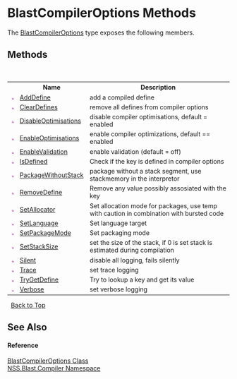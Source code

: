 # BlastCompilerOptions Methods
 

The <a href="acd2f6cc-9dc8-39b3-7ff6-2a1a35ecce47.md">BlastCompilerOptions</a> type exposes the following members.


## Methods
&nbsp;<table><tr><th></th><th>Name</th><th>Description</th></tr><tr><td>![Public method](media/pubmethod.gif "Public method")</td><td><a href="7eb6f20a-d779-38e2-64a6-1c814ba17b9b.md">AddDefine</a></td><td>
add a compiled define</td></tr><tr><td>![Public method](media/pubmethod.gif "Public method")</td><td><a href="81da5517-546b-65a8-a274-bd12dae80ba1.md">ClearDefines</a></td><td>
remove all defines from compiler options</td></tr><tr><td>![Public method](media/pubmethod.gif "Public method")</td><td><a href="5e1376b8-5d4d-d074-74c3-89f594dc3df1.md">DisableOptimisations</a></td><td>
disable compiler optimisations, default = enabled</td></tr><tr><td>![Public method](media/pubmethod.gif "Public method")</td><td><a href="cfd12fa8-43c1-05b9-262f-ad0ffb00e671.md">EnableOptimisations</a></td><td>
enable compiler optimizations, default == enabled</td></tr><tr><td>![Public method](media/pubmethod.gif "Public method")</td><td><a href="3cfdcf57-9ef5-308c-f54d-20504e32ce27.md">EnableValidation</a></td><td>
enable validation (default = off)</td></tr><tr><td>![Public method](media/pubmethod.gif "Public method")</td><td><a href="d676ae07-2bdf-db11-da00-76f8a76b6a67.md">IsDefined</a></td><td>
Check if the key is defined in compiler options</td></tr><tr><td>![Public method](media/pubmethod.gif "Public method")</td><td><a href="9692e186-150a-bca9-4878-c7b34c6da040.md">PackageWithoutStack</a></td><td>
package without a stack segment, use stackmemory in the interpretor</td></tr><tr><td>![Public method](media/pubmethod.gif "Public method")</td><td><a href="2b0d0440-fe60-d991-c92d-051703d92e99.md">RemoveDefine</a></td><td>
Remove any value possibly assosiated with the key</td></tr><tr><td>![Public method](media/pubmethod.gif "Public method")</td><td><a href="b738c6ce-4152-d5d6-01c0-c2d0b51031b4.md">SetAllocator</a></td><td>
Set allocation mode for packages, use temp with caution in combination with bursted code</td></tr><tr><td>![Public method](media/pubmethod.gif "Public method")</td><td><a href="459c0974-c729-cb1a-ce40-b288e3e37c40.md">SetLanguage</a></td><td>
Set language target</td></tr><tr><td>![Public method](media/pubmethod.gif "Public method")</td><td><a href="490fcf12-8cdc-20d4-05da-8e331f7cea07.md">SetPackageMode</a></td><td>
Set packaging mode</td></tr><tr><td>![Public method](media/pubmethod.gif "Public method")</td><td><a href="f806255d-b26e-fd63-3d84-9f2859031201.md">SetStackSize</a></td><td>
set the size of the stack, if 0 is set stack is estimated during compilation</td></tr><tr><td>![Public method](media/pubmethod.gif "Public method")</td><td><a href="ab79c9b2-1d01-f880-5c00-87210ce9c285.md">Silent</a></td><td>
disable all logging, fails silently</td></tr><tr><td>![Public method](media/pubmethod.gif "Public method")</td><td><a href="b07b7825-b6bb-054f-5991-7bdd0c57e264.md">Trace</a></td><td>
set trace logging</td></tr><tr><td>![Public method](media/pubmethod.gif "Public method")</td><td><a href="a0380bb8-24fc-ef79-ca20-b4e7b9546dae.md">TryGetDefine</a></td><td>
Try to lookup a key and get its value</td></tr><tr><td>![Public method](media/pubmethod.gif "Public method")</td><td><a href="d56b6b39-ea2f-1895-c9ae-0edab30c77d4.md">Verbose</a></td><td>
set verbose logging</td></tr></table>&nbsp;
<a href="#blastcompileroptions-methods">Back to Top</a>

## See Also


#### Reference
<a href="acd2f6cc-9dc8-39b3-7ff6-2a1a35ecce47.md">BlastCompilerOptions Class</a><br /><a href="26a25caa-f50b-92ad-f15c-dbb9db1493ae.md">NSS.Blast.Compiler Namespace</a><br />